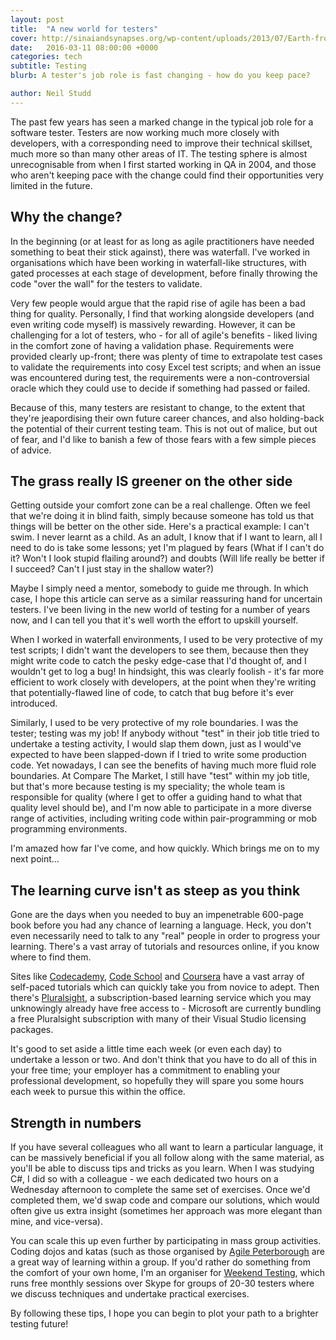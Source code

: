 ```yaml
---
layout: post
title:  "A new world for testers"
cover: http://sinaiandsynapses.org/wp-content/uploads/2013/07/Earth-from-Space-at-Sunrise-HD-Crop.jpg
date:   2016-03-11 08:00:00 +0000
categories: tech
subtitle: Testing
blurb: A tester's job role is fast changing - how do you keep pace?

author: Neil Studd
---
```


The past few years has seen a marked change in the typical job role for a software tester. Testers are now working much more closely with developers, with a corresponding need to improve their technical skillset, much more so than many other areas of IT. The testing sphere is almost unrecognisable from when I first started working in QA in 2004, and those who aren't keeping pace with the change could find their opportunities very limited in the future.

## Why the change?

In the beginning (or at least for as long as agile practitioners have needed something to beat their stick against), there was waterfall. I've worked in organisations which have been working in waterfall-like structures, with gated processes at each stage of development, before finally throwing the code "over the wall" for the testers to validate.

Very few people would argue that the rapid rise of agile has been a bad thing for quality. Personally, I find that working alongside developers (and even writing code myself) is massively rewarding. However, it can be challenging for a lot of testers, who - for all of agile's benefits - liked living in the comfort zone of having a validation phase. Requirements were provided clearly up-front; there was plenty of time to extrapolate test cases to validate the requirements into cosy Excel test scripts; and when an issue was encountered during test, the requirements were a non-controversial oracle which they could use to decide if something had passed or failed. 

Because of this, many testers are resistant to change, to the extent that they're jeapordising their own future career chances, and also holding-back the potential of their current testing team. This is not out of malice, but out of fear, and I'd like to banish a few of those fears with a few simple pieces of advice.

## The grass really IS greener on the other side

Getting outside your comfort zone can be a real challenge. Often we feel that we're doing it in blind faith, simply because someone has told us that things will be better on the other side. Here's a practical example: I can't swim. I never learnt as a child. As an adult, I know that if I want to learn, all I need to do is take some lessons; yet I'm plagued by fears (What if I can't do it? Won't I look stupid flailing around?) and doubts (Will life really be better if I succeed? Can't I just stay in the shallow water?) 

Maybe I simply need a mentor, somebody to guide me through. In which case, I hope this article can serve as a similar reassuring hand for uncertain testers. I've been living in the new world of testing for a number of years now, and I can tell you that it's well worth the effort to upskill yourself.

When I worked in waterfall environments, I used to be very protective of my test scripts; I didn't want the developers to see them, because then they might write code to catch the pesky edge-case that I'd thought of, and I wouldn't get to log a bug! In hindsight, this was clearly foolish - it's far more efficient to work closely with developers, at the point when they're writing that potentially-flawed line of code, to catch that bug before it's ever introduced.

Similarly, I used to be very protective of my role boundaries. I was the tester; testing was my job! If anybody without "test" in their job title tried to undertake a testing activity, I would slap them down, just as I would've expected to have been slapped-down if I tried to write some production code. Yet nowadays, I can see the benefits of having much more fluid role boundaries. At Compare The Market, I still have "test" within my job title, but that's more because testing is my speciality; the whole team is responsible for quality (where I get to offer a guiding hand to what that quality level should be), and I'm now able to participate in a more diverse range of activities, including writing code within pair-programming or mob programming environments.

I'm amazed how far I've come, and how quickly. Which brings me on to my next point...

## The learning curve isn't as steep as you think

Gone are the days when you needed to buy an impenetrable 600-page book before you had any chance of learning a language. Heck, you don't even necessarily need to talk to any "real" people in order to progress your learning. There's a vast array of tutorials and resources online, if you know where to find them.

Sites like [Codecademy](https://www.codecademy.com), [Code School](http://www.codeschool.com) and [Coursera](https://www.coursera.org) have a vast array of self-paced tutorials which can quickly take you from novice to adept. Then there's [Pluralsight](https://www.pluralsight.com), a subscription-based learning service which you may unknowingly already have free access to - Microsoft are currently bundling a free Pluralsight subscription with many of their Visual Studio licensing packages.

It's good to set aside a little time each week (or even each day) to undertake a lesson or two. And don't think that you have to do all of this in your free time; your employer has a commitment to enabling your professional development, so hopefully they will spare you some hours each week to pursue this within the office. 

## Strength in numbers

If you have several colleagues who all want to learn a particular language, it can be massively beneficial if you all follow along with the same material, as you'll be able to discuss tips and tricks as you learn. When I was studying C#, I did so with a colleague - we each dedicated two hours on a Wednesday afternoon to complete the same set of exercises. Once we'd completed them, we'd swap code and compare our solutions, which would often give us extra insight (sometimes her approach was more elegant than mine, and vice-versa).

You can scale this up even further by participating in mass group activities. Coding dojos and katas (such as those organised by [Agile Peterborough](http://www.meetup.com/Agile-Peterborough/) are a great way of learning within a group. If you'd rather do something from the comfort of your own home, I'm an organiser for [Weekend Testing](http://www.weekendtesting.com), which runs free monthly sessions over Skype for groups of 20-30 testers where we discuss techniques and undertake practical exercises. 

By following these tips, I hope you can begin to plot your path to a brighter testing future!
